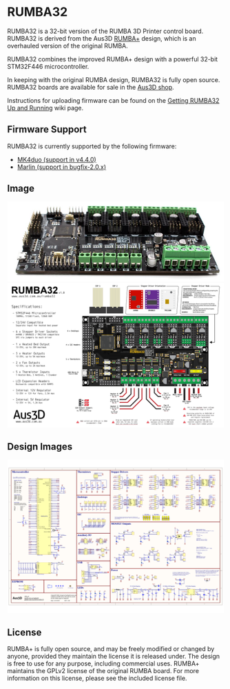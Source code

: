 # RUMBA32

RUMBA32 is a 32-bit version of the RUMBA 3D Printer control board. RUMBA32 is derived from the Aus3D [RUMBA+](https://github.com/Aus3D/RUMBA-Plus) design, which is an overhauled version of the original RUMBA.

RUMBA32 combines the improved RUMBA+ design with a powerful 32-bit STM32F446 microcontroller.

In keeping with the original RUMBA design, RUMBA32 is fully open source. RUMBA32 boards are available for sale in the [Aus3D shop](https://aus3d.com.au/rumba32). 

Instructions for uploading firmware can be found on the [Getting RUMBA32 Up and Running](https://github.com/Aus3D/RUMBA32/wiki/Getting-RUMBA32-Up-&-Running) wiki page.

## Firmware Support
RUMBA32 is currently supported by the following firmware:
- [MK4duo (support in v4.4.0)](https://github.com/MKFirmware/MK4duo)
- [Marlin (support in bugfix-2.0.x)](https://github.com/MarlinFirmware/Marlin)

## Image
![RUMBA+ PCB Preview](https://raw.githubusercontent.com/Aus3D/RUMBA32/master/Images/boardPhoto.jpg "RUMBA+ PCB Preview")
![RUMBA+ Pinout](https://raw.githubusercontent.com/Aus3D/RUMBA32/master/Images/pinOut.png "RUMBA+ Pinout")

## Design Images
![RUMBA+ Schematic](https://raw.githubusercontent.com/Aus3D/RUMBA32/master/Schematic.png "RUMBA32 Schematic")

## License
RUMBA+ is fully open source, and may be freely modified or changed by anyone, provided they maintain the license it is released under. The design is free to use for any purpose, including commercial uses. RUMBA+ maintains the GPLv2 license of the original RUMBA board. For more information on this license, please see the included license file.
